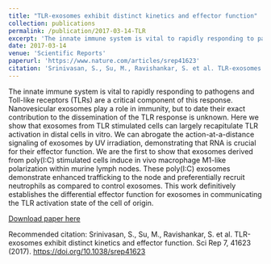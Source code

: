 ```yaml
---
title: "TLR-exosomes exhibit distinct kinetics and effector function"
collection: publications
permalink: /publication/2017-03-14-TLR
excerpt: 'The innate immune system is vital to rapidly responding to pathogens and Toll-like receptors (TLRs) are a critical component of this response. Nanovesicular exosomes play a role in immunity, but to date their exact contribution to the dissemination of the TLR response is unknown. Here we show that exosomes from TLR stimulated cells can largely recapitulate TLR activation in distal cells in vitro. We can abrogate the action-at-a-distance signaling of exosomes by UV irradiation, demonstrating that RNA is crucial for their effector function. We are the first to show that exosomes derived from poly(I:C) stimulated cells induce in vivo macrophage M1-like polarization within murine lymph nodes. These poly(I:C) exosomes demonstrate enhanced trafficking to the node and preferentially recruit neutrophils as compared to control exosomes. This work definitively establishes the differential effector function for exosomes in communicating the TLR activation state of the cell of origin.'
date: 2017-03-14
venue: 'Scientific Reports'
paperurl: 'https://www.nature.com/articles/srep41623'
citation: 'Srinivasan, S., Su, M., Ravishankar, S. et al. TLR-exosomes exhibit distinct kinetics and effector function. Sci Rep 7, 41623 (2017). https://doi.org/10.1038/srep41623'
---
```

The innate immune system is vital to rapidly responding to pathogens and Toll-like receptors (TLRs) are a critical component of this response. Nanovesicular exosomes play a role in immunity, but to date their exact contribution to the dissemination of the TLR response is unknown. Here we show that exosomes from TLR stimulated cells can largely recapitulate TLR activation in distal cells in vitro. We can abrogate the action-at-a-distance signaling of exosomes by UV irradiation, demonstrating that RNA is crucial for their effector function. We are the first to show that exosomes derived from poly(I:C) stimulated cells induce in vivo macrophage M1-like polarization within murine lymph nodes. These poly(I:C) exosomes demonstrate enhanced trafficking to the node and preferentially recruit neutrophils as compared to control exosomes. This work definitively establishes the differential effector function for exosomes in communicating the TLR activation state of the cell of origin.

[Download paper here](https://www.nature.com/articles/srep41623)

Recommended citation: Srinivasan, S., Su, M., Ravishankar, S. et al. TLR-exosomes exhibit distinct kinetics and effector function. Sci Rep 7, 41623 (2017). https://doi.org/10.1038/srep41623

